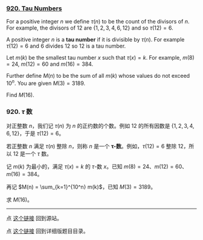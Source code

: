 ### [920. Tau Numbers](https://projecteuler.net/problem=920)

For a positive integer $n$ we define $\tau(n)$ to be the count of the divisors of $n$. For example, the divisors of $12$ are $\{1,2,3,4,6,12\}$ and so $\tau(12) = 6$.

A positive integer $n$ is a **tau number** if it is divisible by $\tau(n)$. For example $\tau(12)=6$ and $6$ divides $12$ so $12$ is a tau number.

Let $m(k)$ be the smallest tau number $x$ such that $\tau(x) = k$. For example, $m(8) = 24$, $m(12)=60$ and $m(16)=384$.

Further define $M(n)$ to be the sum of all $m(k)$ whose values do not exceed $10^n$. You are given $M(3) = 3189$.

Find $M(16)$.

### 920. $\tau$ 数

对正整数 $n$，我们记 $\tau(n)$ 为 $n$ 的正约数的个数。例如 $12$ 的所有因数是 $\{1,2,3,4,6,12\}$，于是 $\tau(12) = 6$。

若正整数 $n$ 满足 $\tau(n)$ 整除 $n$，则称 $n$ 是一个 **$\mathbf{\tau}$-数**。例如，$\tau(12) = 6$ 整除 $12$，所以 $12$ 是一个 $\tau$ 数。

记 $m(k)$ 为最小的，满足 $\tau(x) = k$ 的 $\tau$-数 $x$。已知 $m(8) = 24$、$m(12) = 60$、$m(16) = 384$。

再记 $M(n) = \sum_{k=1}^{10^n} m(k)$，已知 $M(3) = 3189$。

求 $M(16)$。

---

点 [这个链接](https://fsy-juruo.github.io/pe-chinese-translation/) 回到源站。

点 [这个链接](https://fsy-juruo.github.io/pe-chinese-translation/detailed_content_archives.html) 回到详细版题目目录。


